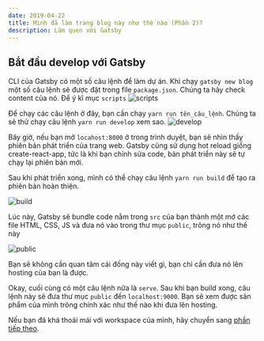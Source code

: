 ```yaml
---
date: 2019-04-22
title: Mình đã làm trang blog này như thế nào (Phần 2)?
description: Làm quen với Gatsby
---
```


## Bắt đầu develop với Gatsby
CLI của Gatsby có một số câu lệnh để làm dự án. Khi chạy `gatsby new blog` một số câu lệnh sẽ được đặt trong file `package.json`. Chúng ta hãy check content của nó. Để ý kĩ mục `scripts`
![scripts](script.png)

Để chạy các câu lệnh ở đây, bạn cần chạy `yarn run tên_câu_lệnh`. Chúng ta sẽ thử chạy câu lệnh `yarn run develop` xem sao.
![develop](develop.png)

Bây giờ, nếu bạn mở `locahost:8000` ở trong trình duyệt, bạn sẽ nhìn thấy phiên bản phát triển của trang web. Gatsby cũng sử dụng hot reload giống create-react-app, tức là khi bạn chỉnh sửa code, bản phát triển này sẽ tự chạy lại phiên bản mới.

Sau khi phát triển xong, mình có thể chạy câu lệnh `yarn run build` để tạo ra phiên bản hoàn thiện. 

![build](build.png)

Lúc này, Gatsby sẽ bundle code nằm trong `src` của bạn thành một mớ các file HTML, CSS, JS và đưa nó vào trong thư mục `public`, trông nó như thế này

![public](public.png)

Bạn sẽ không cần quan tâm cái đống này viết gì, bạn chỉ cần đưa nó lên hosting của bạn là được.

Okay, cuối cùng có một câu lệnh nữa là `serve`. Sau khi bạn build xong, câu lệnh này sẽ đưa thư mục `public` đến `localhost:9000`. Bạn sẽ xem được sản phẩm của mình trông chính xác như thế nào khi đưa lên hosting.

Nếu bạn đã khá thoải mái với workspace của mình, hãy chuyển sang [phần tiếp theo](/blog-guide-3).  